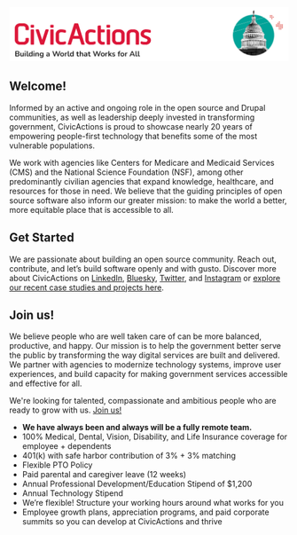 ![CivicActions Logo](https://github.com/civicactions/.github/blob/main/assets/header.png)

## Welcome!

Informed by an active and ongoing role in the open source and Drupal communities, as well as leadership deeply invested in transforming government, CivicActions is proud to showcase nearly 20 years of empowering people-first technology that benefits some of the most vulnerable populations.

We work with agencies like Centers for Medicare and Medicaid Services (CMS) and the National Science Foundation (NSF), among other predominantly civilian agencies that expand knowledge, healthcare, and resources for those in need. We believe that the guiding principles of open source software also inform our greater mission: to make the world a better, more equitable place that is accessible to all.

## Get Started

We are passionate about building an open source community. Reach out, contribute, and let’s build software openly and with gusto. Discover more about CivicActions on [LinkedIn](https://www.linkedin.com/company/civicactions/), [Bluesky](https://bsky.app/profile/civicactions.com), [Twitter](https://twitter.com/civicactions), and [Instagram](https://www.instagram.com/civicactions/) or [explore our recent case studies and projects here](https://civicactions.com/).

## Join us!

We believe people who are well taken care of can be more balanced, productive, and happy. Our mission is to help the government better serve the public by transforming the way digital services are built and delivered. We partner with agencies to modernize technology systems, improve user experiences, and build capacity for making government services accessible and effective for all.

We're looking for talented, compassionate and ambitious people who are ready to grow with us. [Join us!](https://civicactions.com/careers#open-positions)

- **We have always been and always will be a fully remote team.**
- 100% Medical, Dental, Vision, Disability, and Life Insurance coverage for employee + dependents
- 401(k) with safe harbor contribution of 3% + 3% matching
- Flexible PTO Policy
- Paid parental and caregiver leave (12 weeks)
- Annual Professional Development/Education Stipend of $1,200
- Annual Technology Stipend
- We’re flexible! Structure your working hours around what works for you
- Employee growth plans, appreciation programs, and paid corporate summits so you can develop at CivicActions and thrive

<!-- ## Open Positions: -->

<!-- GREENHOUSE-JOBS:START -->

<!-- GREENHOUSE-JOBS:END -->
